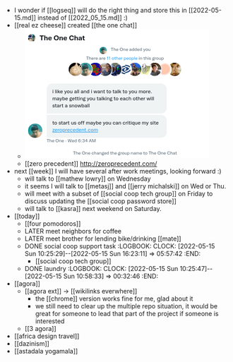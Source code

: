- I wonder if [[logseq]] will do the right thing and store this in [[2022-05-15.md]] instead of [[2022_05_15.md]] :)
- [[real ez cheese]] created [[the one chat]]
	- ![image.png](../assets/image_1652569093865_0.png)
	- [[zero precedent]] http://zeroprecedent.com/
- next [[week]] I will have several after work meetings, looking forward :)
	- will talk to [[mathew lowry]] on Wednesday
	- it seems I will talk to [[metasj]] and [[jerry michalski]] on Wed or Thu.
	- will meet with a subset of [[social coop tech group]] on Friday to discuss updating the [[social coop password store]]
	- will talk to [[kasra]] next weekend on Saturday.
- [[today]]
	- [[four pomodoros]]
	- LATER meet neighbors for coffee
	- LATER meet brother for lending bike/drinking [[mate]]
	- DONE social coop support task
	  :LOGBOOK:
	  CLOCK: [2022-05-15 Sun 10:25:29]--[2022-05-15 Sun 16:23:11] =>  05:57:42
	  :END:
		- [[social coop tech group]]
	- DONE laundry
	  :LOGBOOK:
	  CLOCK: [2022-05-15 Sun 10:25:47]--[2022-05-15 Sun 10:58:33] =>  00:32:46
	  :END:
- [[agora]]
	- [[agora ext]] -> [[wikilinks everwhere]]
		- the [[chrome]] version works fine for me, glad about it
		- we still need to clear up the multiple repo situation, it would be great for someone to lead that part of the project if someone is interested
	- [[3 agora]]
- [[africa design travel]]
- [[dazinism]]
- [[astadala yogamala]]